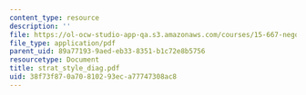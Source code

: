```yaml
---
content_type: resource
description: ''
file: https://ol-ocw-studio-app-qa.s3.amazonaws.com/courses/15-667-negotiation-and-conflict-management-spring-2001/38f73f870a70810293eca77747308ac8_strat_style_diag.pdf
file_type: application/pdf
parent_uid: 89a77193-9aed-eb33-8351-b1c72e8b5756
resourcetype: Document
title: strat_style_diag.pdf
uid: 38f73f87-0a70-8102-93ec-a77747308ac8
---
```

